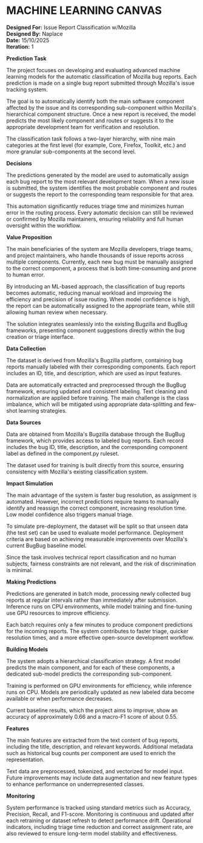 # MACHINE LEARNING CANVAS

**Designed For:** Issue Report Classification w/Mozilla  
**Designed By:** Naplace  
**Date:** 15/10/2025  
**Iteration:** 1

**Prediction Task**

The project focuses on developing and evaluating advanced machine learning models for the automatic classification of Mozilla bug reports. Each prediction is made on a single bug report submitted through Mozilla's issue tracking system.

The goal is to automatically identify both the main software component affected by the issue and its corresponding sub-component within Mozilla's hierarchical component structure. Once a new report is received, the model predicts the most likely component and routes or suggests it to the appropriate development team for verification and resolution.

The classification task follows a two-layer hierarchy, with nine main categories at the first level (for example, Core, Firefox, Toolkit, etc.) and more granular sub-components at the second level.

**Decisions**

The predictions generated by the model are used to automatically assign each bug report to the most relevant development team. When a new issue is submitted, the system identifies the most probable component and routes or suggests the report to the corresponding team responsible for that area.

This automation significantly reduces triage time and minimizes human error in the routing process. Every automatic decision can still be reviewed or confirmed by Mozilla maintainers, ensuring reliability and full human oversight within the workflow.

**Value Proposition**

The main beneficiaries of the system are Mozilla developers, triage teams, and project maintainers, who handle thousands of issue reports across multiple components. Currently, each new bug must be manually assigned to the correct component, a process that is both time-consuming and prone to human error.

By introducing an ML-based approach, the classification of bug reports becomes automatic, reducing manual workload and improving the efficiency and precision of issue routing. When model confidence is high, the report can be automatically assigned to the appropriate team, while still allowing human review when necessary.

The solution integrates seamlessly into the existing Bugzilla and BugBug frameworks, presenting component suggestions directly within the bug creation or triage interface.

**Data Collection**

The dataset is derived from Mozilla's Bugzilla platform, containing bug reports manually labeled with their corresponding components. Each report includes an ID, title, and description, which are used as input features.

Data are automatically extracted and preprocessed through the BugBug framework, ensuring updated and consistent labeling. Text cleaning and normalization are applied before training. The main challenge is the class imbalance, which will be mitigated using appropriate data-splitting and few-shot learning strategies.

**Data Sources**

Data are obtained from Mozilla's Bugzilla database through the BugBug framework, which provides access to labeled bug reports. Each record includes the bug ID, title, description, and the corresponding component label as defined in the component.py ruleset.

The dataset used for training is built directly from this source, ensuring consistency with Mozilla's existing classification system.

**Impact Simulation**

The main advantage of the system is faster bug resolution, as assignment is automated. However, incorrect predictions require teams to manually identify and reassign the correct component, increasing resolution time. Low model confidence also triggers manual triage.

To simulate pre-deployment, the dataset will be split so that unseen data (the test set) can be used to evaluate model performance. Deployment criteria are based on achieving measurable improvements over Mozilla's current BugBug baseline model.

Since the task involves technical report classification and no human subjects, fairness constraints are not relevant, and the risk of discrimination is minimal.

**Making Predictions**

Predictions are generated in batch mode, processing newly collected bug reports at regular intervals rather than immediately after submission. Inference runs on CPU environments, while model training and fine-tuning use GPU resources to improve efficiency.

Each batch requires only a few minutes to produce component predictions for the incoming reports. The system contributes to faster triage, quicker resolution times, and a more effective open-source development workflow.

**Building Models**

The system adopts a hierarchical classification strategy. A first model predicts the main component, and for each of these components, a dedicated sub-model predicts the corresponding sub-component.

Training is performed on GPU environments for efficiency, while inference runs on CPU. Models are periodically updated as new labeled data become available or when performance decreases.

Current baseline results, which the project aims to improve, show an accuracy of approximately 0.66 and a macro-F1 score of about 0.55.

**Features**

The main features are extracted from the text content of bug reports, including the title, description, and relevant keywords. Additional metadata such as historical bug counts per component are used to enrich the representation.

Text data are preprocessed, tokenized, and vectorized for model input. Future improvements may include data augmentation and new feature types to enhance performance on underrepresented classes.

**Monitoring** 

System performance is tracked using standard metrics such as Accuracy, Precision, Recall, and F1-score.
Monitoring is continuous and updated after each retraining or dataset refresh to detect performance drift.
Operational indicators, including triage time reduction and correct assignment rate, are also reviewed to ensure long-term model stability and effectiveness.
